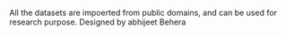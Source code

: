 All the datasets are impoerted from public domains, and can be used for research purpose.
Designed by abhijeet Behera